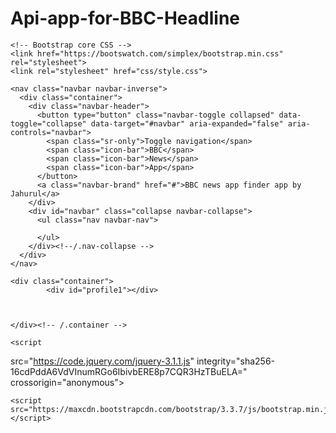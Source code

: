 # Api-app-for-BBC-Headline
<!DOCTYPE html>
<html lang="en">
  <head>
    <meta charset="utf-8">
    <meta http-equiv="X-UA-Compatible" content="IE=edge">
    <meta name="viewport" content="width=device-width, initial-scale=1">
    <title>BBC latest -news</title>

    <!-- Bootstrap core CSS -->
    <link href="https://bootswatch.com/simplex/bootstrap.min.css" rel="stylesheet">
    <link rel="stylesheet" href="css/style.css">
  </head>

  <body>

    <nav class="navbar navbar-inverse">
      <div class="container">
        <div class="navbar-header">
          <button type="button" class="navbar-toggle collapsed" data-toggle="collapse" data-target="#navbar" aria-expanded="false" aria-controls="navbar">
            <span class="sr-only">Toggle navigation</span>
            <span class="icon-bar">BBC</span>
            <span class="icon-bar">News</span>
            <span class="icon-bar">App</span>
          </button>
          <a class="navbar-brand" href="#">BBC news app finder app by Jahurul</a>
        </div>
        <div id="navbar" class="collapse navbar-collapse">
          <ul class="nav navbar-nav">

          </ul>
        </div><!--/.nav-collapse -->
      </div>
    </nav>

    <div class="container">
            <div id="profile1"></div>
      
   

    </div><!-- /.container -->

    <script
  src="https://code.jquery.com/jquery-3.1.1.js"
  integrity="sha256-16cdPddA6VdVInumRGo6IbivbERE8p7CQR3HzTBuELA="
  crossorigin="anonymous"></script>
  
    <script src="https://maxcdn.bootstrapcdn.com/bootstrap/3.3.7/js/bootstrap.min.js"></script>
   <!-- <script src="js/main.js"></script>-->
   <script>
$(document).ready(function(){
   // $("#Search").keyup(function(e){
//var num=e.target.value;
//console.log(num);
$.ajax({

 url:'https://newsapi.org/v1/articles?source=bbc-news&sortBy=top&apiKey=92638b5c190a49319ed6e391cff00cfb',

    }).done(function(data){
       console.log(data);
    for(var i=0;i<data.articles.length;i++){
       $('#profile1').append(`
          <p> <img src="${data.articles[i].urlToImage}"></p>
           <br/>
           <a href="http://www.bbc.com/news/world" <h3 class="panel-title">Title:${data.articles[i].title}</h3></a>
            
            <br/>
            <h3 class="panel-title">Author:${data.articles[i].author}</h3>
             
            <h3 class="panel-title">Description:${data.articles[i].description}</h3>
             <br/>
           `);


       }
      });    
     
    });
     </script>
  </body>
</html>
